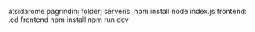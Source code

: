 atsidarome pagrindinį folderį
serveris:
npm install
node index.js
frontend:
.cd frontend
npm install
npm run dev
